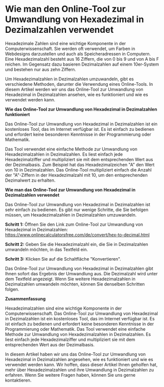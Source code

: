 Wie man den Online-Tool zur Umwandlung von Hexadezimal in Dezimalzahlen verwendet
=================================================================================

Hexadezimale Zahlen sind eine wichtige Komponente in der Computerwissenschaft. Sie werden oft verwendet, um Farben in Webdesigns darzustellen und auch als Speicheradressen in Computern. Eine Hexadezimalzahl besteht aus 16 Ziffern, die von 0 bis 9 und von A bis F reichen. Im Gegensatz dazu basieren Dezimalzahlen auf einem 10er-System und bestehen nur aus zehn Ziffern.

Um Hexadezimalzahlen in Dezimalzahlen umzuwandeln, gibt es verschiedene Methoden, darunter die Verwendung eines Online-Tools. In diesem Artikel werden wir uns das Online-Tool zur Umwandlung von Hexadezimal in Dezimalzahlen ansehen, wie es funktioniert und wie es verwendet werden kann.

**Wie das Online-Tool zur Umwandlung von Hexadezimal in Dezimalzahlen funktioniert**

Das Online-Tool zur Umwandlung von Hexadezimal in Dezimalzahlen ist ein kostenloses Tool, das im Internet verfügbar ist. Es ist einfach zu bedienen und erfordert keine besonderen Kenntnisse in der Programmierung oder Mathematik.

Das Tool verwendet eine einfache Methode zur Umwandlung von Hexadezimalzahlen in Dezimalzahlen. Es liest einfach jede Hexadezimalziffer und multipliziert sie mit dem entsprechenden Wert aus der Dezimalbasis. Zum Beispiel hat das Hexadezimalzeichen "A" den Wert von 10 in Dezimalzahlen. Das Online-Tool multipliziert einfach die Anzahl der "A"-Ziffern in der Hexadezimalzahl mit 10, um den entsprechenden Dezimalwert zu erhalten.

**Wie man das Online-Tool zur Umwandlung von Hexadezimal in Dezimalzahlen verwendet**

Das Online-Tool zur Umwandlung von Hexadezimal in Dezimalzahlen ist sehr einfach zu bedienen. Es gibt nur wenige Schritte, die Sie befolgen müssen, um Hexadezimalzahlen in Dezimalzahlen umzuwandeln.

**Schritt 1:** Öffnen Sie den Link zum Online-Tool zur Umwandlung von Hexadezimal in Dezimalzahlen: <https://www.onlinecalculatorsfree.com/de/convert/hex-to-decimal.html>

**Schritt 2:** Geben Sie die Hexadezimalzahl ein, die Sie in Dezimalzahlen umwandeln möchten, in das Textfeld ein.

**Schritt 3:** Klicken Sie auf die Schaltfläche "Konvertieren".

Das Online-Tool zur Umwandlung von Hexadezimal in Dezimalzahlen gibt Ihnen sofort das Ergebnis der Umwandlung aus. Die Dezimalzahl wird unter dem Textfeld angezeigt. Wenn Sie weitere Hexadezimalzahlen in Dezimalzahlen umwandeln möchten, können Sie denselben Schritten folgen.

**Zusammenfassung**

Hexadezimalzahlen sind eine wichtige Komponente in der Computerwissenschaft. Das Online-Tool zur Umwandlung von Hexadezimal in Dezimalzahlen ist ein kostenloses Tool, das im Internet verfügbar ist. Es ist einfach zu bedienen und erfordert keine besonderen Kenntnisse in der Programmierung oder Mathematik. Das Tool verwendet eine einfache Methode zur Umwandlung von Hexadezimalzahlen in Dezimalzahlen. Es liest einfach jede Hexadezimalziffer und multipliziert sie mit dem entsprechenden Wert aus der Dezimalbasis.

In diesem Artikel haben wir uns das Online-Tool zur Umwandlung von Hexadezimal in Dezimalzahlen angesehen, wie es funktioniert und wie es verwendet werden kann. Wir hoffen, dass dieser Artikel Ihnen geholfen hat, mehr über Hexadezimalzahlen und ihre Umwandlung in Dezimalzahlen zu erfahren. Wenn Sie weitere Fragen haben, können Sie uns gerne kontaktieren.
